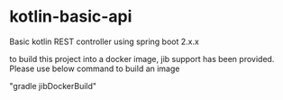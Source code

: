# kotlin-basic-api
Basic kotlin REST controller using spring boot 2.x.x

to build this project into a docker image, jib support has been provided. Please use below command to build an image

"gradle jibDockerBuild"
